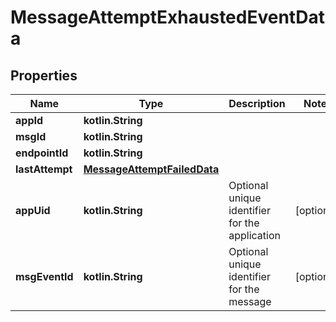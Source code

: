 
# MessageAttemptExhaustedEventData

## Properties
Name | Type | Description | Notes
------------ | ------------- | ------------- | -------------
**appId** | **kotlin.String** |  | 
**msgId** | **kotlin.String** |  | 
**endpointId** | **kotlin.String** |  | 
**lastAttempt** | [**MessageAttemptFailedData**](MessageAttemptFailedData.md) |  | 
**appUid** | **kotlin.String** | Optional unique identifier for the application |  [optional]
**msgEventId** | **kotlin.String** | Optional unique identifier for the message |  [optional]



